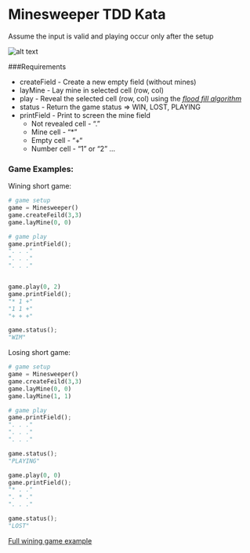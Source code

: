 # Minesweeper TDD Kata

Assume the input is valid and playing occur only after the setup

![alt text](https://raw.githubusercontent.com/ofiratt/TDDKata/master/Minesweeper/assets/class-api.png)


###Requirements

- createField - Create a new empty field (without mines)
- layMine - Lay mine in selected cell (row, col)
- play - Reveal the selected cell (row, col) using the *[flood fill algorithm](https://en.wikipedia.org/wiki/Flood_fill)*
- status - Return the game status => WIN, LOST, PLAYING
- printField - Print to screen the mine field 
  - Not revealed cell - “.”
  - Mine cell - “*”
  - Empty cell - “+“
  - Number cell - “1” or “2” …
  
  
### Game Examples:

Wining short game:  
```python
# game setup
game = Minesweeper()
game.createFeild(3,3)
game.layMine(0, 0)

# game play
game.printField();
". . ."
". . ."
". . ."


game.play(0, 2)
game.printField();
"* 1 +"
"1 1 +"
"+ + +"

game.status();
"WIM"
```

Losing short game:
```python
# game setup
game = Minesweeper()
game.createFeild(3,3)
game.layMine(0, 0)
game.layMine(1, 1)

# game play
game.printField();
". . ."
". . ."
". . ."

game.status();
"PLAYING"

game.play(0, 0)
game.printField();
"* . ."
". * ."
". . ."

game.status();
"LOST"
```

[Full wining game example](/WINNIG_GAME_EXAMPLE)


